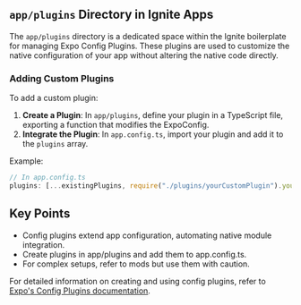 ## `app/plugins` Directory in Ignite Apps

The `app/plugins` directory is a dedicated space within the Ignite boilerplate for managing Expo Config Plugins. These plugins are used to customize the native configuration of your app without altering the native code directly.

### Adding Custom Plugins

To add a custom plugin:

1. **Create a Plugin**: In `app/plugins`, define your plugin in a TypeScript file, exporting a function that modifies the ExpoConfig.
2. **Integrate the Plugin**: In `app.config.ts`, import your plugin and add it to the `plugins` array.

Example:

```typescript
// In app.config.ts
plugins: [...existingPlugins, require("./plugins/yourCustomPlugin").yourCustomPlugin]
```

## Key Points

- Config plugins extend app configuration, automating native module integration.
- Create plugins in app/plugins and add them to app.config.ts.
- For complex setups, refer to mods but use them with caution.

For detailed information on creating and using config plugins, refer to [Expo's Config Plugins documentation](https://docs.expo.dev/config-plugins/introduction/).
